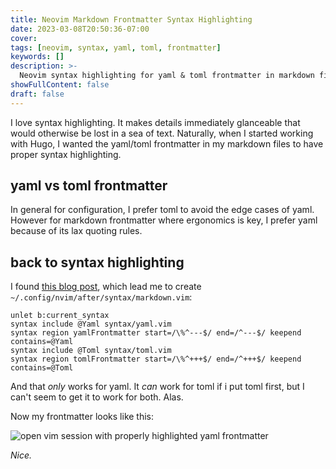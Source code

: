 ```yaml
---
title: Neovim Markdown Frontmatter Syntax Highlighting
date: 2023-03-08T20:50:36-07:00
cover:
tags: [neovim, syntax, yaml, toml, frontmatter]
keywords: []
description: >-
  Neovim syntax highlighting for yaml & toml frontmatter in markdown files
showFullContent: false
draft: false
---
```


I love syntax highlighting. It makes details immediately glanceable that would
otherwise be lost in a sea of text. Naturally, when I started working with Hugo,
I wanted the yaml/toml frontmatter in my markdown files to have proper syntax
highlighting.

## yaml vs toml frontmatter

In general for configuration, I prefer toml to avoid the edge cases of yaml.
However for markdown frontmatter where ergonomics is key, I prefer yaml because
of its lax quoting rules.

## back to syntax highlighting

I found [this blog
post](https://www.maero.dk/markdown-frontmatter-syntax-highlighting/), which
lead me to create `~/.config/nvim/after/syntax/markdown.vim`:

```vim
unlet b:current_syntax
syntax include @Yaml syntax/yaml.vim
syntax region yamlFrontmatter start=/\%^---$/ end=/^---$/ keepend contains=@Yaml
syntax include @Toml syntax/toml.vim
syntax region tomlFrontmatter start=/\%^+++$/ end=/^+++$/ keepend contains=@Toml
```

And that _only_ works for yaml. It _can_ work for toml if i put toml first, but
I can't seem to get it to work for both. Alas.

Now my frontmatter looks like this:

![open vim session with properly highlighted yaml
frontmatter](/img/yaml-frontmatter-syntax-highlighting.png)

_Nice._
